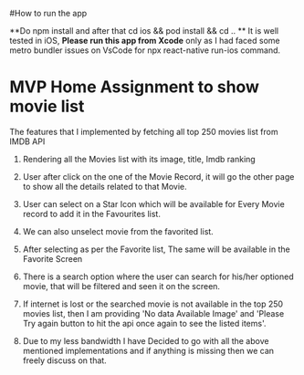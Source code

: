 #How to run the app

**Do npm install and after that cd ios && pod install && cd .. **
It is well tested in iOS, **Please run this app from Xcode** only as I had faced some metro bundler issues on VsCode for npx react-native run-ios command.

# MVP Home Assignment to show movie list

The features that I implemented by fetching all top 250 movies list from IMDB API

1. Rendering all the Movies list with its image, title, Imdb ranking
2. User after click on the one of the Movie Record, it will go the other page to show all the details related to that Movie.
3. User can select on a Star Icon which will be available for Every Movie record to add it in the Favourites list.
4. We can also unselect movie from the favorited list.
5. After selecting as per the Favorite list, The same will be available in the Favorite Screen
6. There is a search option where the user can search for his/her optioned movie, that will be filtered and seen it on the screen.
7. If internet is lost or the searched movie is not available in the top 250 movies list, then I am providing 'No data Available Image' and 'Please Try again button to hit the api once again to see the listed items'.

7. Due to my less bandwidth I have Decided to go with all the above mentioned implementations and if anything is missing then we can freely discuss on that.

